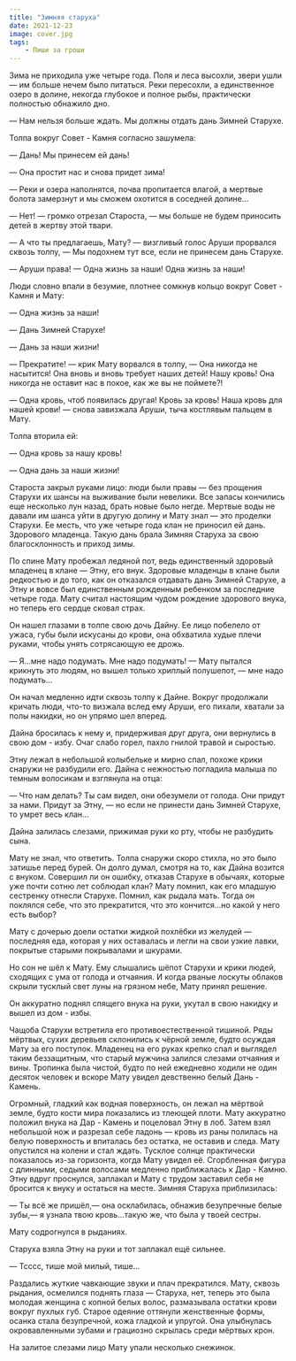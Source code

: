 ```yaml
---
title: "Зимняя старуха"
date: 2021-12-23
image: cover.jpg
tags:
    - Пиши за гроши
---
```


Зима не приходила уже четыре года. Поля и леса высохли, звери ушли — им больше нечем было питаться. Реки пересохли, а единственное озеро в долине, некогда глубокое и полное рыбы, практически полностью обнажило дно. 

— Нам нельзя больше ждать. Мы должны отдать дань Зимней Старухе. 

Толпа вокруг Совет - Камня согласно зашумела: 

— Дань! Мы принесем ей дань! 

— Она простит нас и снова придет зима! 

— Реки и озера наполнятся, почва пропитается влагой, а мертвые болота замерзнут и мы сможем охотится в соседней долине... 

— Нет! — громко отрезал Староста, — мы больше не будем приносить детей в жертву этой твари. 

— А что ты предлагаешь, Мату? — визгливый голос Аруши прорвался сквозь толпу, — Мы подохнем тут все, если не принесем дань Старухе. 

— Аруши права! — Одна жизнь за наши! Одна жизнь за наши! 

Люди словно впали в безумие, плотнее сомкнув кольцо вокруг Совет - Камня и Мату: 

— Одна жизнь за наши! 

— Дань Зимней Старухе! 

— Дань за наши жизни! 

— Прекратите! — крик Мату ворвался в толпу, — Она никогда не насытится! Она вновь и вновь требует наших детей! Нашу кровь! Она никогда не оставит нас в покое, как же вы не поймете?! 

— Одна кровь, чтоб появилась другая! Кровь за кровь! Наша кровь для нашей крови! — снова завизжала Аруши, тыча костлявым пальцем в Мату. 

Толпа вторила ей: 

— Одна кровь за нашу кровь! 

— Одна дань за наши жизни! 

Староста закрыл руками лицо: люди были правы — без прощения Старухи их шансы на выживание были невелики. Все запасы кончились еще несколько лун назад, брать новые было негде. Мертвые воды не давали им шанса уйти в другую долину и Мату знал — это проделки Старухи. Ее месть, что уже четыре года клан не приносил ей дань. Здорового младенца. Такую дань брала Зимняя Старуха за свою благосклонность и приход зимы. 

По спине Мату пробежал ледяной пот, ведь единственный здоровый младенец в клане — Этну, его внук. Здоровые младенцы в клане были редкостью и до того, как он отказался отдавать дань Зимней Старухе, а Этну и вовсе был единственным рожденным ребенком за последние четыре года. Мату считал настоящим чудом рождение здорового внука, но теперь его сердце сковал страх. 

Он нашел глазами в толпе свою дочь Дайну. Ее лицо побелело от ужаса, губы были искусаны до крови, она обхватила худые плечи руками, чтобы унять сотрясающую ее дрожь. 

— Я...мне надо подумать. Мне надо подумать! — Мату пытался крикнуть это людям, но вышел только хриплый полушепот, — мне надо подумать... 

Он начал медленно идти сквозь толпу к Дайне. Вокруг продолжали кричать люди, что-то визжала вслед ему Аруши, его пихали, хватали за полы накидки, но он упрямо шел вперед. 

Дайна бросилась к нему и, придерживая друг друга, они вернулись в свою дом - избу. Очаг слабо горел, пахло гнилой травой и сыростью. 

Этну лежал в небольшой колыбельке и мирно спал, похоже крики снаружи не разбудили его. Дайна с нежностью погладила малыша по темным волосикам и взглянула на отца: 

— Что нам делать? Ты сам видел, они обезумели от голода. Они придут за нами. Придут за Этну, — но если не принести дань Зимней Старухе, то умрет весь клан... 

Дайна залилась слезами, прижимая руки ко рту, чтобы не разбудить сына. 

Мату не знал, что ответить. Толпа снаружи скоро стихла, но это было затишье перед бурей. Он долго думал, смотря на то, как Дайна возится с внуком. Совершил ли он ошибку, отказав Старухе в обычаях, которые уже почти сотню лет соблюдал клан? Мату помнил, как его младшую сестренку отнесли Старухе. Помнил, как рыдала мать. Тогда он поклялся себе, что это прекратится, что это кончится...но какой у него есть выбор? 

Мату с дочерью доели остатки жидкой похлёбки из желудей — последняя еда, которая у них оставалась и легли на свои узкие лавки, покрытые старыми покрывалами и шкурами. 

Но сон не шёл к Мату. Ему слышались шёпот Старухи и крики людей, сходящих с ума от голода и отчаяния. И когда рваные лоскуты облаков скрыли тусклый свет луны на грязном небе, Мату принял решение. 

Он аккуратно поднял спящего внука на руки, укутал в свою накидку и вышел из дом - избы.

Чащоба Старухи встретила его противоестественной тишиной. Ряды мёртвых, сухих деревьев склонились к чёрной земле, будто осуждая Мату за его поступок. Младенец на его руках крепко спал и выглядел таким беззащитным, что старый мужчина залился слезами отчаяния и вины. Тропинка была чистой, будто по ней ежедневно ходили не один десяток человек и вскоре Мату увидел девственно белый Дань - Камень. 

Огромный, гладкий как водная поверхность, он лежал на мёртвой земле, будто кости мира показались из тлеющей плоти. Мату аккуратно положил внука на Дар - Камень и поцеловал Этну в лоб. Затем взял небольшой нож и разрезал себе ладонь — кровь из раны полилась на белую поверхность и впиталась без остатка, не оставив и следа. Мату опустился на колени и стал ждать. Тусклое солнце практически показалось из-за горизонта, когда Мату увидел её. Сгорбленная фигура с длинными, седыми волосами медленно приближалась к Дар - Камню. Этну вдруг проснулся, заплакал и Мату с трудом заставил себя не бросится к внуку и остаться на месте. Зимняя Старуха приблизилась:

— Ты всё же пришёл,— она осклабилась, обнажив безупречные белые зубы,— я узнала твою кровь...такую же, что была у твоей сестры. 

Мату содрогнулся в рыданиях. 

Старуха взяла Этну на руки и тот заплакал ещё сильнее. 

— Тсссс, тише мой милый, тише... 

Раздались жуткие чавкающие звуки и плач прекратился. Мату, сквозь рыдания, осмелился поднять глаза — Старуха, нет, теперь это была молодая женщина с копной белых волос, размазывала остатки крови вокруг пухлых губ. Старое одеяние оттянули женственные формы, осанка стала безупречной, кожа гладкой и упругой. Она улыбнулась окровавленными зубами и грациозно скрылась среди мёртвых крон. 

На залитое слезами лицо Мату упали несколько снежинок.
